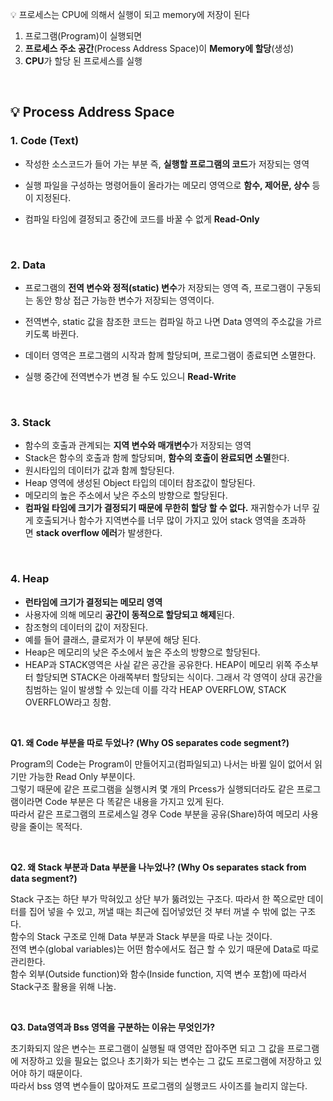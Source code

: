 💡 프로세스는 CPU에 의해서 실행이 되고 memory에 저장이 된다

1. 프로그램(Program)이 실행되면
2. **프로세스 주소 공간**(Process Address Space)이 **Memory에 할당**(생성)
3. **CPU**가 할당 된 프로세스를 실행

<br>


## 💡 Process Address Space

### 1. Code (Text)

- 작성한 소스코드가 들어 가는 부분
    즉, **실행할 프로그램의 코드**가 저장되는 영역

- 실행 파일을 구성하는 명령어들이 올라가는 메모리 영역으로 **함수, 제어문, 상수** 등이 지정된다.
- 컴파일 타임에 결정되고 중간에 코드를 바꿀 수 없게 **Read-Only**

<br>

### 2. Data

- 프로그램의 **전역 변수와 정적(static) 변수**가 저장되는 영역
    즉, 프로그램이 구동되는 동안 항상 접근 가능한 변수가 저장되는 영역이다.

- 전역변수, static 값을 참조한 코드는 컴파일 하고 나면 Data 영역의 주소값을 가르키도록 바뀐다.
- 데이터 영역은 프로그램의 시작과 함께 할당되며, 프로그램이 종료되면 소멸한다.
- 실행 중간에 전역변수가 변경 될 수도 있으니 **Read-Write**

<br>

### 3. Stack

- 함수의 호출과 관계되는 **지역 변수와 매개변수**가 저장되는 영역
- Stack은 함수의 호출과 함께 할당되며, **함수의 호출이 완료되면 소멸**한다.
- 원시타입의 데이터가 값과 함께 할당된다.
- Heap 영역에 생성된 Object 타입의 데이터 참조값이 할당된다.
- 메모리의 높은 주소에서 낮은 주소의 방향으로 할당된다.
- **컴파일 타임에 크기가 결정되기 때문에 무한히 할당 할 수 없다.** 재귀함수가 너무 깊게 호출되거나 함수가 지역변수를 너무 많이 가지고 있어 stack 영역을 초과하면 **stack overflow 에러**가 발생한다.

<br>

### **4. Heap**

- **런타임에 크기가 결정되는 메모리 영역**
- 사용자에 의해 메모리 **공간이 동적으로 할당되고 해제**된다.
- 참조형의 데이터의 값이 저장된다.
- 예를 들어 클래스, 클로저가 이 부분에 해당 된다.
- Heap은 메모리의 낮은 주소에서 높은 주소의 방향으로 할당된다.
- HEAP과 STACK영역은 사실 같은 공간을 공유한다. HEAP이 메모리 위쪽 주소부터 할당되면 STACK은 아래쪽부터 할당되는 식이다. 그래서 각 영역이 상대 공간을 침범하는 일이 발생할 수 있는데 이를 각각 HEAP OVERFLOW, STACK OVERFLOW라고 칭함.

<br>

**Q1. 왜 Code 부분을 따로 두었나? (Why OS separates code segment?)**

Program의 Code는 Program이 만들어지고(컴파일되고) 나서는 바뀔 일이 없어서 읽기만 가능한 Read Only 부분이다.  
그렇기 때문에 같은 프로그램을 실행시켜 몇 개의 Prcess가 실행되더라도 같은 프로그램이라면 Code 부분은 다 똑같은 내용을 가지고 있게 된다.  
따라서 같은 프로그램의 프로세스일 경우 Code 부분을 공유(Share)하여 메모리 사용량을 줄이는 목적다.  

<br>

**Q2. 왜 Stack 부분과 Data 부분을 나누었나? (Why Os separates stack from data segment?)**

Stack 구조는 하단 부가 막혀있고 상단 부가 뚫려있는 구조다. 
따라서 한 쪽으로만 데이터를 집어 넣을 수 있고, 꺼낼 때는 최근에 집어넣었던 것 부터 꺼낼 수 밖에 없는 구조다.  
함수의 Stack 구조로 인해 Data 부분과 Stack 부분을 따로 나눈 것이다.  
전역 변수(global variables)는 어떤 함수에서도 접근 할 수 있기 때문에 Data로 따로 관리한다.  
함수 외부(Outside function)와 함수(Inside function, 지역 변수 포함)에 따라서 Stack구조 활용을 위해 나눔.  

<br>

**Q3. Data영역과 Bss 영역을 구분하는 이유는 무엇인가?**

초기화되지 않은 변수는 프로그램이 실행될 때 영역만 잡아주면 되고 그 값을 프로그램에 저장하고 있을 필요는 없으나 초기화가 되는 변수는 그 값도 프로그램에 저장하고 있어야 하기 때문이다.   
따라서 bss 영역 변수들이 많아져도 프로그램의 실행코드 사이즈를 늘리지 않는다.  
